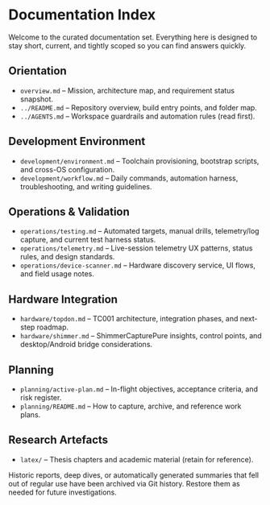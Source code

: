 # Documentation Index

Welcome to the curated documentation set. Everything here is designed to stay
short, current, and tightly scoped so you can find answers quickly.

## Orientation

- `overview.md` – Mission, architecture map, and requirement status snapshot.
- `../README.md` – Repository overview, build entry points, and folder map.
- `../AGENTS.md` – Workspace guardrails and automation rules (read first).

## Development Environment

- `development/environment.md` – Toolchain provisioning, bootstrap scripts, and
  cross-OS configuration.
- `development/workflow.md` – Daily commands, automation harness, troubleshooting,
  and writing guidelines.

## Operations & Validation

- `operations/testing.md` – Automated targets, manual drills, telemetry/log
  capture, and current test harness status.
- `operations/telemetry.md` – Live-session telemetry UX patterns, status rules,
  and design standards.
- `operations/device-scanner.md` – Hardware discovery service, UI flows, and
  field usage notes.

## Hardware Integration

- `hardware/topdon.md` – TC001 architecture, integration phases, and next-step
  roadmap.
- `hardware/shimmer.md` – ShimmerCapturePure insights, control points, and
  desktop/Android bridge considerations.

## Planning

- `planning/active-plan.md` – In-flight objectives, acceptance criteria, and
  risk register.
- `planning/README.md` – How to capture, archive, and reference work plans.

## Research Artefacts

- `latex/` – Thesis chapters and academic material (retain for reference).

Historic reports, deep dives, or automatically generated summaries that fell out
of regular use have been archived via Git history. Restore them as needed for
future investigations.

